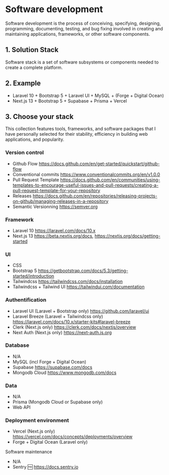 # Software development

Software development is the process of conceiving, specifying, designing, programming, documenting, testing, and bug fixing involved in creating and maintaining applications, frameworks, or other software components.

## 1. Solution Stack

Software stack is a set of software subsystems or components needed to create a complete platform.

## 2. Example

- Laravel 10 + Bootstrap 5 + Laravel UI + MySQL + (Forge + Digital Ocean)
- Next.js 13 + Bootstrap 5 + Supabase + Prisma + Vercel

## 3. Choose your stack

This collection features tools, frameworks, and software packages that I have personally selected for their stability, efficiency in building web applications, and popularity.

### Version control

- Github Flow https://docs.github.com/en/get-started/quickstart/github-flow
- Conventional commits https://www.conventionalcommits.org/en/v1.0.0
- Pull Request Template https://docs.github.com/en/communities/using-templates-to-encourage-useful-issues-and-pull-requests/creating-a-pull-request-template-for-your-repository
- Releases https://docs.github.com/en/repositories/releasing-projects-on-github/managing-releases-in-a-repository
- Semantic Versionning https://semver.org

### Framework

- Laravel 10 https://laravel.com/docs/10.x
- Next.js 13 https://beta.nextjs.org/docs, https://nextjs.org/docs/getting-started
 
### UI
- CSS
- Bootstrap 5 https://getbootstrap.com/docs/5.3/getting-started/introduction
- Tailwindcss https://tailwindcss.com/docs/installation
- Tailwindcss + Tailwind UI  https://tailwindui.com/documentation

### Authentification

- Laravel UI (Laravel + Bootstrap only) https://github.com/laravel/ui
- Laravel Breeze (Laravel + Tailwindcss only) https://laravel.com/docs/10.x/starter-kits#laravel-breeze
- Clerk (Next.js only) https://clerk.com/docs/nextjs/overview
- Next Auth (Next.js only) https://next-auth.js.org

### Database
- N/A
- MySQL (incl Forge + Digital Ocean)
- Supabase https://supabase.com/docs
- Mongodb Cloud https://www.mongodb.com/docs

### Data
- N/A
- Prisma (Mongodb Cloud or Supabase only)
- Web API

### Deployment environment
- Vercel (Next.js only) https://vercel.com/docs/concepts/deployments/overview
- Forge + Digital Ocean (Laravel only)

Software maintenance 
- N/A
- Sentry 🆓 https://docs.sentry.io

